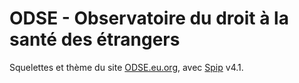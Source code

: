 # ODSE - Observatoire du droit à la santé des étrangers

Squelettes et thème du site [ODSE.eu.org](http://odse.eu.org), avec [Spip](https://spip.net) v4.1.
